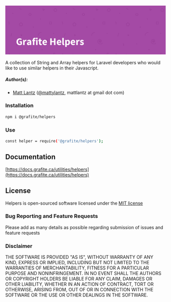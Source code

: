 ![Grafite Helpers](GrafiteHelpers-banner.png)

A collection of String and Array helpers for Laravel developers who would like to use similar helpers in their Javascript.

##### Author(s):
* [Matt Lantz](https://github.com/mlantz) ([@mattylantz](http://twitter.com/mattylantz), mattlantz at gmail dot com)

### Installation

```bash
npm i @grafite/helpers
```

### Use

```bash
const helper = require('@grafite/helpers');
```

## Documentation

[https://docs.grafite.ca/utilities/helpers](https://docs.grafite.ca/utilities/helpers)

## License
Helpers is open-sourced software licensed under the [MIT license](http://opensource.org/licenses/MIT)

### Bug Reporting and Feature Requests
Please add as many details as possible regarding submission of issues and feature requests

### Disclaimer
THE SOFTWARE IS PROVIDED "AS IS", WITHOUT WARRANTY OF ANY KIND, EXPRESS OR IMPLIED, INCLUDING BUT NOT LIMITED TO THE WARRANTIES OF MERCHANTABILITY, FITNESS FOR A PARTICULAR PURPOSE AND NONINFRINGEMENT. IN NO EVENT SHALL THE AUTHORS OR COPYRIGHT HOLDERS BE LIABLE FOR ANY CLAIM, DAMAGES OR OTHER LIABILITY, WHETHER IN AN ACTION OF CONTRACT, TORT OR OTHERWISE, ARISING FROM, OUT OF OR IN CONNECTION WITH THE SOFTWARE OR THE USE OR OTHER DEALINGS IN THE SOFTWARE.
